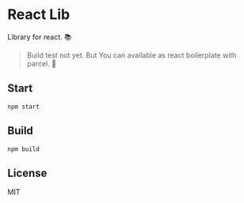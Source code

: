 # React Lib

Library for react. 📚

> Build test not yet. But You can available as react boilerplate with parcel. 🚀

## Start

```
npm start
```

## Build

```
npm build
```

## License

MIT
